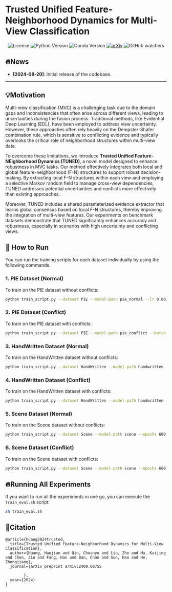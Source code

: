 # Trusted Unified Feature-Neighborhood Dynamics for Multi-View Classification
<p align="center">
  <img src="https://img.shields.io/badge/license-MIT-brightgreen" alt="License">
  <img src="https://img.shields.io/badge/python-3.10-blue" alt="Python Version">
  <img src="https://img.shields.io/badge/conda-4.10.3-blue" alt="Conda Version">
  <a href="https://arxiv.org/abs/2409.00755"><img src="https://img.shields.io/badge/arXiv-2409.00755-red" alt="arXiv"></a>
  <img src="https://img.shields.io/github/watchers/JethroJames/TUNED?style=social" alt="GitHub watchers">
</p>

## 🔥News
- **[2024-08-20]**: Initial release of the codebase.

---

## 💡Motivation
Multi-view classification (MVC) is a challenging task due to the domain gaps and inconsistencies that often arise across different views, leading to uncertainties during the fusion process. Traditional methods, like Evidential Deep Learning (EDL), have been employed to address view uncertainty. However, these approaches often rely heavily on the Dempster-Shafer combination rule, which is sensitive to conflicting evidence and typically overlooks the critical role of neighborhood structures within multi-view data.

To overcome these limitations, we introduce **Trusted Unified Feature-NEighborhood Dynamics (TUNED)**, a novel model designed to enhance robustness in MVC tasks. Our method effectively integrates both local and global feature-neighborhood (F-N) structures to support robust decision-making. By extracting local F-N structures within each view and employing a selective Markov random field to manage cross-view dependencies, TUNED addresses potential uncertainties and conflicts more effectively than existing approaches.

Moreover, TUNED includes a shared parameterized evidence extractor that learns global consensus based on local F-N structures, thereby improving the integration of multi-view features. Our experiments on benchmark datasets demonstrate that TUNED significantly enhances accuracy and robustness, especially in scenarios with high uncertainty and conflicting views.

## :hammer: How to Run

You can run the training scripts for each dataset individually by using the following commands.

### 1. PIE Dataset (Normal)

To train on the PIE dataset without conflicts:

```sh
python train_script.py --dataset PIE --model-path pie_normal --lr 0.001
```

### 2. PIE Dataset (Conflict)

To train on the PIE dataset with conflicts:

```sh
python train_script.py --dataset PIE --model-path pie_conflict --batch-size 200 --add-conflict
```

### 3. HandWritten Dataset (Normal)

To train on the HandWritten dataset without conflicts:

```sh
python train_script.py --dataset HandWritten --model-path handwritten --lr 0.001
```

### 4. HandWritten Dataset (Conflict)

To train on the HandWritten dataset with conflicts:

```sh
python train_script.py --dataset HandWritten --model-path handwritten --batch-size 200 --add-conflict
```

### 5. Scene Dataset (Normal)

To train on the Scene dataset without conflicts:

```sh
python train_script.py --dataset Scene --model-path scene --epochs 600 --annealing_step 100
```

### 6. Scene Dataset (Conflict)

To train on the Scene dataset with conflicts:

```sh
python train_script.py --dataset Scene --model-path scene --epochs 600 --annealing_step 100 --add-conflict
```

## :fire:Running All Experiments

If you want to run all the experiments in one go, you can execute the `train_eval.sh` script:

```sh
sh train_eval.sh
```

## :handshake:Citation 

```
@article{huang2024trusted,
  title={Trusted Unified Feature-Neighborhood Dynamics for Multi-View Classification},
  author={Huang, Haojian and Qin, Chuanyu and Liu, Zhe and Ma, Kaijing and Chen, Jin and Fang, Han and Ban, Chao and Sun, Hao and He, Zhongjiang},
  journal={arXiv preprint arXiv:2409.00755
        
        },
  year={2024}
}
```

